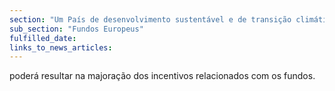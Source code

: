 ```yaml
---
section: "Um País de desenvolvimento sustentável e de transição climática"
sub_section: "Fundos Europeus"
fulfilled_date:
links_to_news_articles:
---
```


poderá resultar na majoração dos incentivos relacionados com os fundos.
